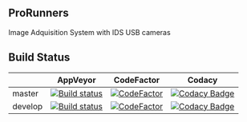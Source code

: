 ## ProRunners
Image Adquisition System with IDS USB cameras

## Build Status
||AppVeyor|CodeFactor|Codacy|
|---|------|--------|----|
|master|[![Build status](https://ci.appveyor.com/api/projects/status/lcfidx7lwg8k73nh/branch/master?svg=true)](https://ci.appveyor.com/project/kabestrus/prorunners/branch/master)|[![CodeFactor](https://www.codefactor.io/repository/github/jorturfer/prorunners/badge/master)](https://www.codefactor.io/repository/github/jorturfer/prorunners/overview/master)|[![Codacy Badge](https://api.codacy.com/project/badge/Grade/a8b79d0a0afe41d79de94dbe3bfd1cc1)](https://www.codacy.com/app/JorTurFer/ProRunners?utm_source=github.com&amp;utm_medium=referral&amp;utm_content=JorTurFer/ProRunners&amp;utm_campaign=Badge_Grade)|
|develop|[![Build status](https://ci.appveyor.com/api/projects/status/lcfidx7lwg8k73nh/branch/develop?svg=true)](https://ci.appveyor.com/project/kabestrus/prorunners/branch/develop)|[![CodeFactor](https://www.codefactor.io/repository/github/jorturfer/prorunners/badge/develop)](https://www.codefactor.io/repository/github/jorturfer/prorunners/overview/develop)|[![Codacy Badge](https://api.codacy.com/project/badge/Grade/a8b79d0a0afe41d79de94dbe3bfd1cc1?branch=develop)](https://app.codacy.com/project/JorTurFer/ProRunners/dashboard?branchId=7541716)|
